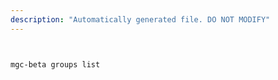```yaml
---
description: "Automatically generated file. DO NOT MODIFY"
---
```


```bash


mgc-beta groups list

```